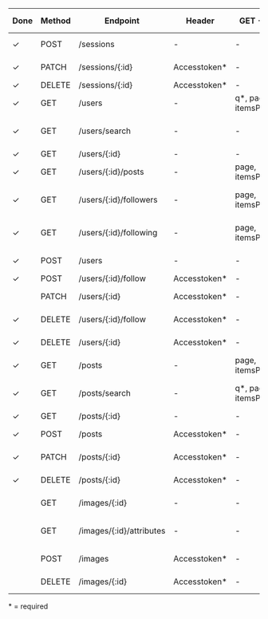| Done | Method | Endpoint                 | Header       | GET -> URL            | POST -> JSON       | Description                    |
|------|--------|--------------------------|--------------|-----------------------|--------------------|--------------------------------|
| ✓    | POST   | /sessions                | -            | -                     | Username\*, Password\* | Login                          |
| ✓    | PATCH  | /sessions/{:id}          | Accesstoken\*  | -                     | Refreshtoken\*       | Refresh a session              |
| ✓    | DELETE | /sessions/{:id}          | Accesstoken\*  | -                     | -                  | Logout                         |
| ✓    | GET    | /users                   | -            | q\*, page, itemsPerPage | -                  | Get all users                  |
| ✓    | GET    | /users/search            | -            | -                     | -                  | Get users with a serach term   |
| ✓    | GET    | /users/{:id}             | -            | -                     | -                  | Get a User                     |
| ✓    | GET    | /users/{:id}/posts       | -            | page, itemsPerPage    | -                  | Get Posts from users           |
| ✓    | GET    | /users/{:id}/followers   | -            | page, itemsPerPage    | -                  | Get Followers of user          |
| ✓    | GET    | /users/{:id}/following   | -            | page, itemsPerPage    | -                  | Get following of a user        |
| ✓    | POST   | /users                   | -            | -                     | username\*, password\* | Register                       |
| ✓    | POST   | /users/{:id}/follow      | Accesstoken\*  | -                     | -                  | Follow User                    |
|      | PATCH  | /users/{:id}             | Accesstoken\*  | -                     | username\*, password\* | Update a User                  |
| ✓    | DELETE | /users/{:id}/follow      | Accesstoken\*  | -                     | -                  | Unfollow User                  |
| ✓    | DELETE | /users/{:id}             | Accesstoken\*  | -                     | -                  | Delete a User                  |
| ✓    | GET    | /posts                   | -            | page, itemsPerPage    | -                  | Get all posts                  |
| ✓    | GET    | /posts/search            | -            | q\*, page, itemsPerPage | -                  | Get posts with a search term   |
| ✓    | GET    | /posts/{:id}             | -            | -                     | -                  | Get a posts                    |
| ✓    | POST   | /posts                   | Accesstoken\*  | -                     | text\*               | Create a posts                 |
| ✓    | PATCH  | /posts/{:id}             | Accesstoken\*  | -                     | -                  | Update a posts                 |
| ✓    | DELETE | /posts/{:id}             | Accesstoken\*  | -                     | -                  | Delete a Post                  |
|      | GET    | /images/{:id}            | -            | -                     | -                  | Get an image                   |
|      | GET    | /images/{:id}/attributes | -            | -                     | -                  | Get the attributes of an image |
|      | POST   | /images                  | Accesstoken\*  | -                     | -                  | Create a image                 |
|      | DELETE | /images/{:id}            | Accesstoken\*  | -                     | -                  | Delete a image                 |

\* = required 
